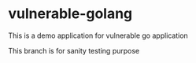 # vulnerable-golang
This is a demo application for vulnerable go application

This branch is for sanity testing purpose

